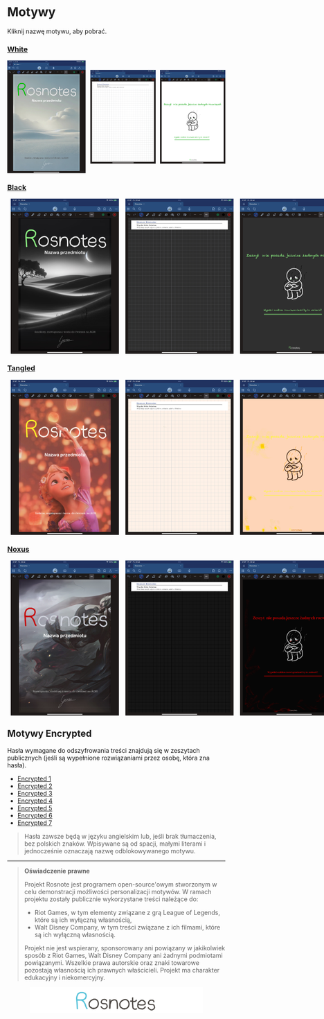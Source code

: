 # Motywy

Kliknij nazwę motywu, aby pobrać.

### [White](../../../releases/download/Notebooks/Rosnotes-White.pdf)
<div style="display: flex; justify-content: space-between; align-items: center;">
  <img src="../Organize/src/assets/White_name_0.png" alt="Name" style="width: 36%">
  <img src="../Organize/src/assets/White_tmpl_0.png" alt="Template" style="width: 30%">
  <img src="../Organize/src/assets/White_sol_0.png" alt="Solution" style="width: 30%">
</div>



### [Black](../../../releases/download/Notebooks/Rosnotes-Black.pdf)
<div style="display: flex; justify-content: space-between; align-items: center;">
  <img src="../Organize/src/assets/Black_name_0.png" width="36%" height="auto" style="display: inline-block; margin: 0 1.5%; min-width: 250px;">
  <img src="../Organize/src/assets/Black_tmpl_0.png" width="30%" height="auto" style="display: inline-block; margin: 0 1.5%; min-width: 250px;">
  <img src="../Organize/src/assets/Black_sol_0.png" width="30%" height="auto" style="display: inline-block; margin: 0 1.5%; min-width: 250px;">
</div>

### [Tangled](../../../releases/download/Notebooks/Rosnotes-Tangled.pdf)
<div style="display: flex; justify-content: space-between; align-items: center;">
  <img src="../Organize/src/assets/Tangled_name_0.png" width="36%" height="auto" style="display: inline-block; margin: 0 1.5%; min-width: 250px;">
  <img src="../Organize/src/assets/Tangled_tmpl_0.png" width="30%" height="auto" style="display: inline-block; margin: 0 1.5%; min-width: 250px;">
  <img src="../Organize/src/assets/Tangled_sol_0.png" width="30%" height="auto" style="display: inline-block; margin: 0 1.5%; min-width: 250px;">
</div>


### [Noxus](../../../releases/download/Notebooks/Rosnotes-Noxus.pdf)
<div style="display: flex; justify-content: space-between; align-items: center;">
  <img src="../Organize/src/assets/Noxus_name_0.png" width="36%" height="auto" style="display: inline-block; margin: 0 1.5%; min-width: 250px;">
  <img src="../Organize/src/assets/Noxus_tmpl_0.png" width="30%" height="auto" style="display: inline-block; margin: 0 1.5%; min-width: 250px;">
  <img src="../Organize/src/assets/Noxus_sol_0.png" width="30%" height="auto" style="display: inline-block; margin: 0 1.5%; min-width: 250px;">
</div>


## Motywy Encrypted
Hasła wymagane do odszyfrowania treści znajdują się w zeszytach publicznych (jeśli są wypełnione rozwiązaniami przez osobę, która zna hasła).

- [Encrypted 1](../../../releases/download/Notebooks/Rosnotes-Encrypted_I.pdf)
- [Encrypted 2](../../../releases/download/Notebooks/Rosnotes-Encrypted_II.pdf)
- [Encrypted 3](../../../releases/download/Notebooks/Rosnotes-Encrypted_III.pdf)
- [Encrypted 4](../../../releases/download/Notebooks/Rosnotes-Encrypted_IV.pdf)
- [Encrypted 5](../../../releases/download/Notebooks/Rosnotes-Encrypted_V.pdf)
- [Encrypted 6](../../../releases/download/Notebooks/Rosnotes-Encrypted_VI.pdf)
- [Encrypted 7](../../../releases/download/Notebooks/Rosnotes-Encrypted_VII.pdf)

> Hasła zawsze będą w języku angielskim lub, jeśli brak tłumaczenia, bez polskich znaków. Wpisywane są od spacji, małymi literami i jednocześnie oznaczają nazwę odblokowywanego motywu.
--- 

>  **Oświadczenie prawne**
> 
> Projekt Rosnote jest programem open-source'owym stworzonym w celu demonstracji możliwości personalizacji motywów. W ramach projektu zostały publicznie wykorzystane treści należące do:
> - Riot Games, w tym elementy związane z grą League of Legends, które są ich wyłączną własnością,
> - Walt Disney Company, w tym treści związane z ich filmami, które są ich wyłączną własnością.
>
> Projekt nie jest wspierany, sponsorowany ani powiązany w jakikolwiek sposób z Riot Games, Walt Disney Company ani żadnymi podmiotami powiązanymi. Wszelkie prawa autorskie oraz znaki towarowe pozostają własnością ich prawnych właścicieli. Projekt ma charakter edukacyjny i niekomercyjny.

<p align="center">
  <a href="https://www.youtube.com/watch?v=b0Zu_EqJeUA&feature=youtu.be" target="_blank">
    <picture>
      <source srcset="../Organize/src/assets/logo_light.png" media="(prefers-color-scheme: light)">
      <source srcset="../Organize/src/assets/logo_dark.png" media="(prefers-color-scheme: dark)">
      <img src="../Organize/src/assets/logo_light.png" alt="Logo" width="400">
    </picture>
</p>
